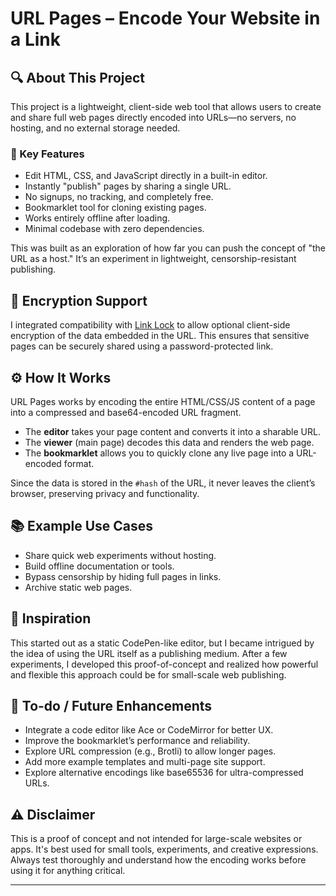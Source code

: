 # URL Pages – Encode Your Website in a Link

## 🔍 About This Project

This project is a lightweight, client-side web tool that allows users to create and share full web pages directly encoded into URLs—no servers, no hosting, and no external storage needed.

### 🚀 Key Features
- Edit HTML, CSS, and JavaScript directly in a built-in editor.
- Instantly "publish" pages by sharing a single URL.
- No signups, no tracking, and completely free.
- Bookmarklet tool for cloning existing pages.
- Works entirely offline after loading.
- Minimal codebase with zero dependencies.

This was built as an exploration of how far you can push the concept of "the URL as a host." It’s an experiment in lightweight, censorship-resistant publishing.

## 🔐 Encryption Support

I integrated compatibility with [Link Lock](https://github.com/jstrieb/link-lock) to allow optional client-side encryption of the data embedded in the URL. This ensures that sensitive pages can be securely shared using a password-protected link.

## ⚙️ How It Works

URL Pages works by encoding the entire HTML/CSS/JS content of a page into a compressed and base64-encoded URL fragment.

- The **editor** takes your page content and converts it into a sharable URL.
- The **viewer** (main page) decodes this data and renders the web page.
- The **bookmarklet** allows you to quickly clone any live page into a URL-encoded format.

Since the data is stored in the `#hash` of the URL, it never leaves the client’s browser, preserving privacy and functionality.

## 📚 Example Use Cases

- Share quick web experiments without hosting.
- Build offline documentation or tools.
- Bypass censorship by hiding full pages in links.
- Archive static web pages.

## 🧠 Inspiration

This started out as a static CodePen-like editor, but I became intrigued by the idea of using the URL itself as a publishing medium. After a few experiments, I developed this proof-of-concept and realized how powerful and flexible this approach could be for small-scale web publishing.

## 📌 To-do / Future Enhancements

- Integrate a code editor like Ace or CodeMirror for better UX.
- Improve the bookmarklet’s performance and reliability.
- Explore URL compression (e.g., Brotli) to allow longer pages.
- Add more example templates and multi-page site support.
- Explore alternative encodings like base65536 for ultra-compressed URLs.

## ⚠️ Disclaimer

This is a proof of concept and not intended for large-scale websites or apps. It's best used for small tools, experiments, and creative expressions. Always test thoroughly and understand how the encoding works before using it for anything critical.

---
